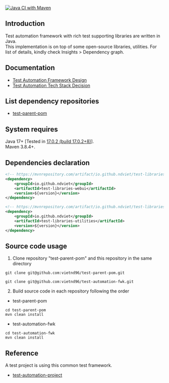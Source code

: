 [![Java CI with Maven](https://github.com/vietnd96/test-automation-fwk/actions/workflows/maven.yml/badge.svg?branch=master)](https://github.com/vietnd96/test-automation-fwk/actions/workflows/maven.yml)

## Introduction

Test automation framework with rich test supporting libraries are written in Java.<br>
This implementation is on top of some open-source libraries, utilities. For list of details, kindly check Insights >
Dependency graph.<br>

## Documentation

* [Test Automation Framework Design](https://drive.google.com/file/d/1rBKc4p7IKA5iQXBX6F2gbWUtoq6sY1D9/view?usp=sharing)
* [Test Automation Tech Stack Decision](https://drive.google.com/file/d/125eQoai7GzwMWq6vDXe5K2Hum-WmNyzj/view?usp=sharing)

## List dependency repositories

* [test-parent-pom](https://github.com/vietnd96/test-parent-pom)

## System requires

Java 17+ [Tested in [17.0.2 (build 17.0.2+8)](https://jdk.java.net/archive/)].<br>
Maven 3.8.4+.

## Dependencies declaration

```xml
<!-- https://mvnrepository.com/artifact/io.github.ndviet/test-libraries-webui -->
<dependency>
    <groupId>io.github.ndviet</groupId>
    <artifactId>test-libraries-webui</artifactId>
    <version>${version}</version>
</dependency>
```

```xml
<!-- https://mvnrepository.com/artifact/io.github.ndviet/test-libraries-utilities -->
<dependency>
    <groupId>io.github.ndviet</groupId>
    <artifactId>test-libraries-utilities</artifactId>
    <version>${version}</version>
</dependency>
```

## Source code usage

1. Clone repository "test-parent-pom" and this repository in the same directory

```shell
git clone git@github.com:vietnd96/test-parent-pom.git
```

```shell
git clone git@github.com:vietnd96/test-automation-fwk.git
```

2. Build source code in each repository following the order

- test-parent-pom

```shell
cd test-parent-pom
mvn clean install
```

- test-automation-fwk

```shell
cd test-automation-fwk
mvn clean install
```

## Reference

A test project is using this common test framework.<br>

* [test-automation-project](https://github.com/vietnd96/test-automation-project)
